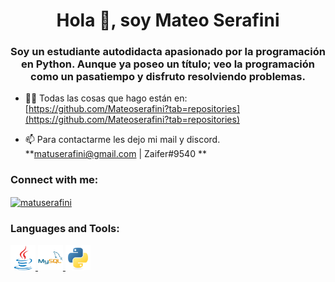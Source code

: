 <h1 align="center">Hola 👋, soy Mateo Serafini</h1>
<h3 align="center">Soy un estudiante autodidacta apasionado por la programación en Python. Aunque ya poseo un título; veo la programación como un pasatiempo y disfruto resolviendo problemas.</h3>

- 👨‍💻 Todas las cosas que hago están en: [https://github.com/Mateoserafini?tab=repositories](https://github.com/Mateoserafini?tab=repositories)

- 📫 Para contactarme les dejo mi mail y discord. **matuserafini@gmail.com | Zaifer#9540 **

<h3 align="left">Connect with me:</h3>
<p align="left">
<a href="https://instagram.com/matuserafini" target="blank"><img align="center" src="https://raw.githubusercontent.com/rahuldkjain/github-profile-readme-generator/master/src/images/icons/Social/instagram.svg" alt="matuserafini" height="30" width="40" /></a>
</p>

<h3 align="left">Languages and Tools:</h3>
<p align="left"> <a href="https://www.java.com" target="_blank" rel="noreferrer"> <img src="https://raw.githubusercontent.com/devicons/devicon/master/icons/java/java-original.svg" alt="java" width="40" height="40"/> </a> <a href="https://www.mysql.com/" target="_blank" rel="noreferrer"> <img src="https://raw.githubusercontent.com/devicons/devicon/master/icons/mysql/mysql-original-wordmark.svg" alt="mysql" width="40" height="40"/> </a> <a href="https://www.python.org" target="_blank" rel="noreferrer"> <img src="https://raw.githubusercontent.com/devicons/devicon/master/icons/python/python-original.svg" alt="python" width="40" height="40"/> </a> </p>
